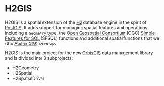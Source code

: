 H2GIS
=====

H2GIS is a spatial extension of the [H2](http://www.h2database.com/) database engine in the spirit of [PostGIS](http://postgis.net/). It adds support for managing spatial features and operations including a `Geometry` type, the [Open Geospatial Consortium](http://www.opengeospatial.org/) (OGC) [Simple Features for SQL](http://www.opengeospatial.org/standards/sfs) (SFSQL) functions and additional spatial functions that we (the [Atelier SIG](http://www.irstv.fr/)) develop. 

H2GIS is the main project for the new [OrbisGIS](http://www.orbisgis.org/) data management library and is divided into 3 subprojects:
* H2Geometry
* H2Spatial
* H2SpatialDriver
